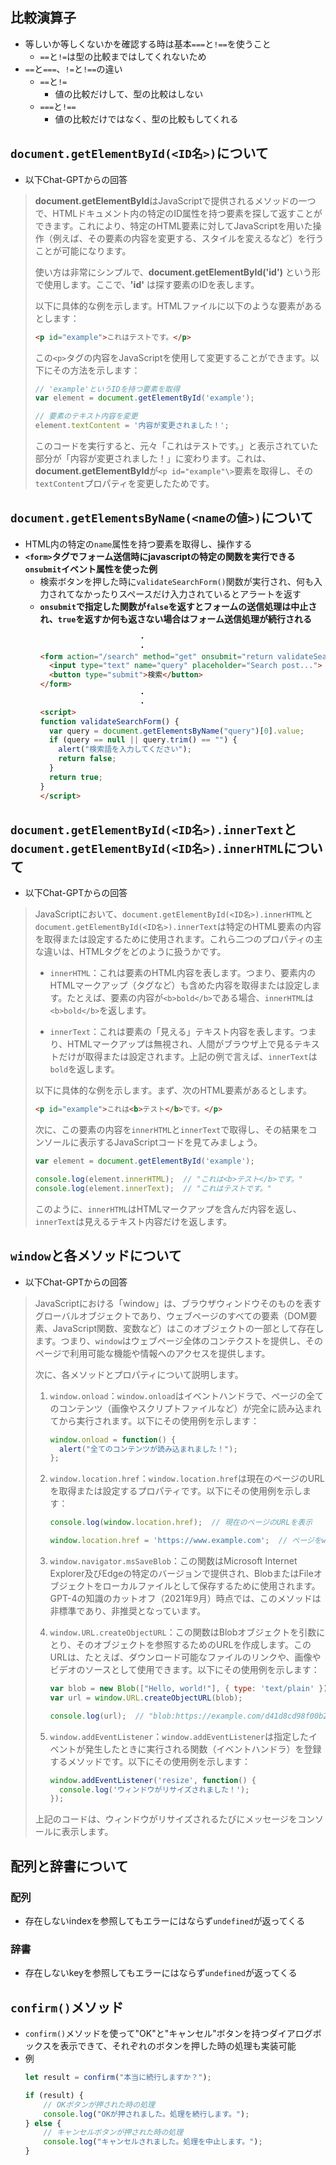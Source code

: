 ## 比較演算子
- 等しいか等しくないかを確認する時は基本`===`と`!==`を使うこと
  - `==`と`!=`は型の比較まではしてくれないため
- `==`と`===`、`!=`と`!==`の違い
  - `==`と`!=`
    - 値の比較だけして、型の比較はしない
  - `===`と`!==`
    - 値の比較だけではなく、型の比較もしてくれる

## `document.getElementById(<ID名>)`について
- 以下Chat-GPTからの回答
> **document.getElementById**はJavaScriptで提供されるメソッドの一つで、HTMLドキュメント内の特定のID属性を持つ要素を探して返すことができます。これにより、特定のHTML要素に対してJavaScriptを用いた操作（例えば、その要素の内容を変更する、スタイルを変えるなど）を行うことが可能になります。
> 
> 使い方は非常にシンプルで、**document.getElementById('id')** という形で使用します。ここで、**'id'** は探す要素のIDを表します。
> 
> 以下に具体的な例を示します。HTMLファイルに以下のような要素があるとします：
>~~~html
> <p id="example">これはテストです。</p>
>~~~
> この`<p>`タグの内容をJavaScriptを使用して変更することができます。以下にその方法を示します：
>
>~~~javascript
> // 'example'というIDを持つ要素を取得
> var element = document.getElementById('example');
> 
> // 要素のテキスト内容を変更
> element.textContent = '内容が変更されました！';
>~~~
> このコードを実行すると、元々「これはテストです。」と表示されていた部分が「内容が変更されました！」に変わります。これは、**document.getElementById**が`<p id="example"\>`要素を取得し、その`textContent`プロパティを変更したためです。

## `document.getElementsByName(<nameの値>)`について
- HTML内の特定の`name`属性を持つ要素を取得し、操作する
- **`<form>`タグでフォーム送信時にjavascriptの特定の関数を実行できる`onsubmit`イベント属性を使った例**
  - 検索ボタンを押した時に`validateSearchForm()`関数が実行され、何も入力されてなかったりスペースだけ入力されているとアラートを返す
  - **`onsubmit`で指定した関数が`false`を返すとフォームの送信処理は中止され、`true`を返すか何も返さない場合はフォーム送信処理が続行される**
    ```html
                          ・
                          ・
    <form action="/search" method="get" onsubmit="return validateSearchForm()">
      <input type="text" name="query" placeholder="Search post...">
      <button type="submit">検索</button>
    </form>
                          ・
                          ・
    <script>
    function validateSearchForm() {
      var query = document.getElementsByName("query")[0].value;
      if (query == null || query.trim() == "") {
        alert("検索語を入力してください");
        return false;
      }
      return true;
    }
    </script>
    ```


## `document.getElementById(<ID名>).innerText`と`document.getElementById(<ID名>).innerHTML`について
- 以下Chat-GPTからの回答
> JavaScriptにおいて、`document.getElementById(<ID名>).innerHTML`と`document.getElementById(<ID名>).innerText`は特定のHTML要素の内容を取得または設定するために使用されます。これら二つのプロパティの主な違いは、HTMLタグをどのように扱うかです。
> 
> - `innerHTML`：これは要素のHTML内容を表します。つまり、要素内のHTMLマークアップ（タグなど）も含めた内容を取得または設定します。たとえば、要素の内容が`<b>bold</b>`である場合、`innerHTML`は`<b>bold</b>`を返します。
> 
> - `innerText`：これは要素の「見える」テキスト内容を表します。つまり、HTMLマークアップは無視され、人間がブラウザ上で見るテキストだけが取得または設定されます。上記の例で言えば、`innerText`は`bold`を返します。
> 
> 以下に具体的な例を示します。まず、次のHTML要素があるとします。
>
>```html
><p id="example">これは<b>テスト</b>です。</p>
>```
>
>次に、この要素の内容を`innerHTML`と`innerText`で取得し、その結果をコンソールに表示するJavaScriptコードを見てみましょう。
>
>```javascript
>var element = document.getElementById('example');
>
>console.log(element.innerHTML);  // "これは<b>テスト</b>です。"
>console.log(element.innerText);  // "これはテストです。"
>```
>
>このように、`innerHTML`はHTMLマークアップを含んだ内容を返し、`innerText`は見えるテキスト内容だけを返します。

## `window`と各メソッドについて
- 以下Chat-GPTからの回答
> JavaScriptにおける「window」は、ブラウザウィンドウそのものを表すグローバルオブジェクトであり、ウェブページのすべての要素（DOM要素、JavaScript関数、変数など）はこのオブジェクトの一部として存在します。つまり、`window`はウェブページ全体のコンテクストを提供し、そのページで利用可能な機能や情報へのアクセスを提供します。
>
> 次に、各メソッドとプロパティについて説明します。
>
> 1. `window.onload`：`window.onload`はイベントハンドラで、ページの全てのコンテンツ（画像やスクリプトファイルなど）が完全に読み込まれてから実行されます。以下にその使用例を示します：
>
>    ```javascript
>    window.onload = function() {
>      alert("全てのコンテンツが読み込まれました！");
>    };
>    ```
>
> 2. `window.location.href`：`window.location.href`は現在のページのURLを取得または設定するプロパティです。以下にその使用例を示します：
>
>    ```javascript
>    console.log(window.location.href);  // 現在のページのURLを表示
>
>    window.location.href = 'https://www.example.com';  // ページをwww.example.comにリダイレクト
>    ```
>
> 3. `window.navigator.msSaveBlob`：この関数はMicrosoft Internet Explorer及びEdgeの特定のバージョンで提供され、BlobまたはFileオブジェクトをローカルファイルとして保存するために使用されます。GPT-4の知識のカットオフ（2021年9月）時点では、このメソッドは非標準であり、非推奨となっています。
>
> 4. `window.URL.createObjectURL`：この関数はBlobオブジェクトを引数にとり、そのオブジェクトを参照するためのURLを作成します。このURLは、たとえば、ダウンロード可能なファイルのリンクや、画像やビデオのソースとして使用できます。以下にその使用例を示します：
>
>    ```javascript
>    var blob = new Blob(["Hello, world!"], { type: 'text/plain' });
>    var url = window.URL.createObjectURL(blob);
>
>    console.log(url);  // "blob:https://example.com/d41d8cd98f00b204e9800998ecf8427e"
>    ```
>
> 5. `window.addEventListener`：`window.addEventListener`は指定したイベントが発生したときに実行される関数（イベントハンドラ）を登録するメソッドです。以下にその使用例を示します：
>
>    ```javascript
>    window.addEventListener('resize', function() {
>      console.log('ウィンドウがリサイズされました！');
>    });
>    ```
> 上記のコードは、ウィンドウがリサイズされるたびにメッセージをコンソールに表示します。

## 配列と辞書について
### 配列
- 存在しないindexを参照してもエラーにはならず`undefined`が返ってくる

### 辞書
- 存在しないkeyを参照してもエラーにはならず`undefined`が返ってくる

## `confirm()`メソッド
- `confirm()`メソッドを使って"OK"と"キャンセル"ボタンを持つダイアログボックスを表示できて、それぞれのボタンを押した時の処理も実装可能
- 例  
  ```javascript
  let result = confirm("本当に続行しますか？");

  if (result) {
      // OKボタンが押された時の処理
      console.log("OKが押されました。処理を続行します。");
  } else {
      // キャンセルボタンが押された時の処理
      console.log("キャンセルされました。処理を中止します。");
  }
  ```